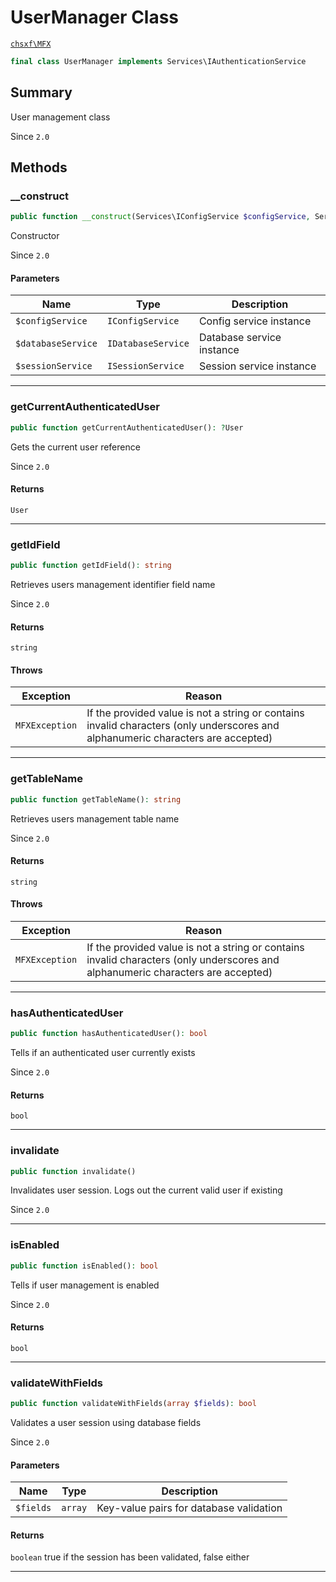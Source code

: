 # UserManager Class

[`chsxf\MFX`](API-Namespace-chsxf_MFX)

```php
final class UserManager implements Services\IAuthenticationService
```

## Summary

User management class

Since `2.0`

## Methods

### __construct

```php
public function __construct(Services\IConfigService $configService, Services\IDatabaseService $databaseService, Services\ISessionService $sessionService)
```

Constructor

Since `2.0`

#### Parameters

| Name               | Type               | Description               |
| ------------------ | ------------------ | ------------------------- |
| `$configService`   | `IConfigService`   | Config service instance   |
| `$databaseService` | `IDatabaseService` | Database service instance |
| `$sessionService`  | `ISessionService`  | Session service instance  |

---

### getCurrentAuthenticatedUser

```php
public function getCurrentAuthenticatedUser(): ?User
```

Gets the current user reference

Since `2.0`

#### Returns

`User` 

---

### getIdField

```php
public function getIdField(): string
```

Retrieves users management identifier field name

Since `2.0`

#### Returns

`string` 

#### Throws

| Exception      | Reason                                                                                                                           |
| -------------- | -------------------------------------------------------------------------------------------------------------------------------- |
| `MFXException` | If the provided value is not a string or contains invalid characters (only underscores and alphanumeric characters are accepted) |

---

### getTableName

```php
public function getTableName(): string
```

Retrieves users management table name

Since `2.0`

#### Returns

`string` 

#### Throws

| Exception      | Reason                                                                                                                           |
| -------------- | -------------------------------------------------------------------------------------------------------------------------------- |
| `MFXException` | If the provided value is not a string or contains invalid characters (only underscores and alphanumeric characters are accepted) |

---

### hasAuthenticatedUser

```php
public function hasAuthenticatedUser(): bool
```

Tells if an authenticated user currently exists

Since `2.0`

#### Returns

`bool` 

---

### invalidate

```php
public function invalidate()
```

Invalidates user session.
Logs out the current valid user if existing

Since `2.0`

---

### isEnabled

```php
public function isEnabled(): bool
```

Tells if user management is enabled

Since `2.0`

#### Returns

`bool` 

---

### validateWithFields

```php
public function validateWithFields(array $fields): bool
```

Validates a user session using database fields

Since `2.0`

#### Parameters

| Name      | Type    | Description                             |
| --------- | ------- | --------------------------------------- |
| `$fields` | `array` | Key-value pairs for database validation |

#### Returns

`boolean` true if the session has been validated, false either

---

